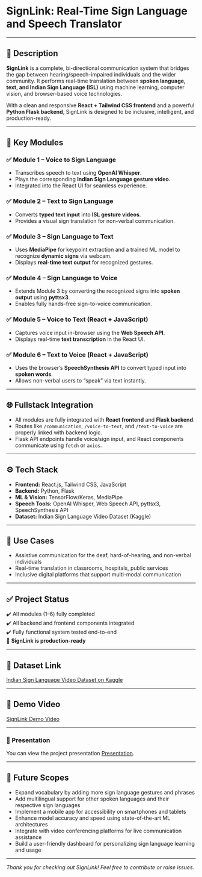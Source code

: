 # SignLink: Real-Time Sign Language and Speech Translator

---

## 🧠 Description

**SignLink** is a complete, bi-directional communication system that bridges the gap between hearing/speech-impaired individuals and the wider community. It performs real-time translation between **spoken language, text, and Indian Sign Language (ISL)** using machine learning, computer vision, and browser-based voice technologies.

With a clean and responsive **React + Tailwind CSS frontend** and a powerful **Python Flask backend**, SignLink is designed to be inclusive, intelligent, and production-ready.

---

## 🔁 Key Modules

### ✅ Module 1 – Voice to Sign Language
- Transcribes speech to text using **OpenAI Whisper**.
- Plays the corresponding **Indian Sign Language gesture video**.
- Integrated into the React UI for seamless experience.

### ✅ Module 2 – Text to Sign Language
- Converts **typed text input** into **ISL gesture videos**.
- Provides a visual sign translation for non-verbal communication.

### ✅ Module 3 – Sign Language to Text
- Uses **MediaPipe** for keypoint extraction and a trained ML model to recognize **dynamic signs** via webcam.
- Displays **real-time text output** for recognized gestures.

### ✅ Module 4 – Sign Language to Voice
- Extends Module 3 by converting the recognized signs into **spoken output** using **pyttsx3**.
- Enables fully hands-free sign-to-voice communication.

### ✅ Module 5 – Voice to Text (React + JavaScript)
- Captures voice input in-browser using the **Web Speech API**.
- Displays real-time **text transcription** in the React UI.

### ✅ Module 6 – Text to Voice (React + JavaScript)
- Uses the browser’s **SpeechSynthesis API** to convert typed input into **spoken words**.
- Allows non-verbal users to “speak” via text instantly.

---

## 🌐 Fullstack Integration

- All modules are fully integrated with **React frontend** and **Flask backend**.
- Routes like `/communication`, `/voice-to-text`, and `/text-to-voice` are properly linked with backend logic.
- Flask API endpoints handle voice/sign input, and React components communicate using `fetch` or `axios`.

---

## ⚙️ Tech Stack

- **Frontend:** React.js, Tailwind CSS, JavaScript
- **Backend:** Python, Flask
- **ML & Vision:** TensorFlow/Keras, MediaPipe
- **Speech Tools:** OpenAI Whisper, Web Speech API, pyttsx3, SpeechSynthesis API
- **Dataset:** Indian Sign Language Video Dataset (Kaggle)

---

## 🎯 Use Cases

- Assistive communication for the deaf, hard-of-hearing, and non-verbal individuals
- Real-time translation in classrooms, hospitals, public services
- Inclusive digital platforms that support multi-modal communication

---

## ✅ Project Status

✔️ All modules (1–6) fully completed  
✔️ All backend and frontend components integrated  
✔️ Fully functional system tested end-to-end  
🎉 **SignLink is production-ready**

---

## 📂 Dataset Link

[Indian Sign Language Video Dataset on Kaggle](https://www.kaggle.com/datasets/prasadshet/indian-sign-language-video-dataset?resource=download)

---

## 🎥 Demo Video

[SignLink Demo Video](https://drive.google.com/file/d/1jdrBztRx63q4HsFcvoGdza0xVyADGD_3/view?usp=sharing)

---

### 📂 Presentation

You can view the project presentation [Presentation](https://www.canva.com/design/DAGo0_qkrE0/8AD8g7SH2wMKK90JTO4D_A/view?utm_content=DAGo0_qkrE0&utm_campaign=designshare&utm_medium=link2&utm_source=uniquelinks&utlId=h4215a13e56).

---

## 🚀 Future Scopes

- Expand vocabulary by adding more sign language gestures and phrases  
- Add multilingual support for other spoken languages and their respective sign languages  
- Implement a mobile app for accessibility on smartphones and tablets  
- Enhance model accuracy and speed using state-of-the-art ML architectures  
- Integrate with video conferencing platforms for live communication assistance  
- Build a user-friendly dashboard for personalizing sign language learning and usage  

---

*Thank you for checking out SignLink! Feel free to contribute or raise issues.*

